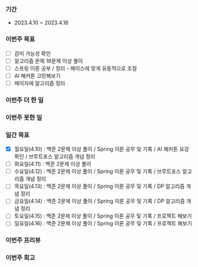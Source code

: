 ### 기간
* 2023.4.10 ~ 2023.4.16

### 이번주 목표
- [ ] 감미 가능성 확인
- [ ] 알고리즘 문제 16문제 이상 풀이
- [ ] 스프링 이론 공부 / 정리 - 페이스에 맞게 유동적으로 조절
- [ ] AI 해커톤 고민해보기
- [ ] 페이지에 알고리즘 정리

### 이번주 더 한 일

### 이번주 못한 일

### 일간 목표
- [x] 월요일(4.10) : 백준 2문제 이상 풀이 / Spring 이론 공무 및 기록 / AI 해커톤 요강 확인 / 브루트포스 알고리즘 개념 정리
- [ ] 화요일(4.11) : 백준 2문제 이상 풀이
- [ ] 수요일(4.12) : 백준 2문제 이상 풀이 / Spring 이론 공무 및 기록 / 브루트포스 알고리즘 개념 정리
- [ ] 목요일(4.13) : 백준 2문제 이상 풀이 / Spring 이론 공무 및 기록 / DP 알고리즘 개념 정리
- [ ] 금요일(4.14) : 백준 2문제 이상 풀이 / Spring 이론 공무 및 기록 / DP 알고리즘 개념 정리
- [ ] 토요일(4.15) : 백준 2문제 이상 풀이 / Spring 이론 공무 및 기록 / 프로젝트 해보기
- [ ] 일요일(4.16) : 백준 2문제 이상 풀이 / Spring 이론 공무 및 기록 / 프로젝트 해보기

### 이번주 프리뷰

### 이번주 회고

